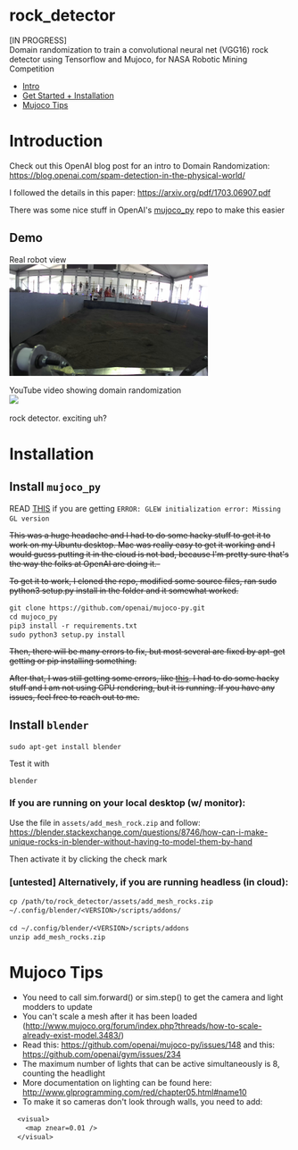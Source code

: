 # rock_detector
[IN PROGRESS]<br>
Domain randomization to train a convolutional neural net (VGG16) rock 
detector using Tensorflow and Mujoco, for NASA Robotic Mining Competition

- [Intro](#intro)
- [Get Started + Installation](#install)
- [Mujoco Tips](#mujoco)


<a name="intro"></a>
# Introduction

Check out this OpenAI blog post for an intro to Domain Randomization:
https://blog.openai.com/spam-detection-in-the-physical-world/

I followed the details in this paper:
https://arxiv.org/pdf/1703.06907.pdf

There was some nice stuff in OpenAI's [mujoco_py](https://github.com/openai/mujoco-py) repo to make this easier


## Demo

Real robot view <br>
<img src="https://github.com/matwilso/rock_detector/blob/master/assets/practice.jpg?raw=true" alt="test" height="200">

YouTube video showing domain randomization <br>
[![](https://img.youtube.com/vi/KJBttWPo61E/0.jpg)](https://www.youtube.com/watch?v=KJBttWPo61E)

rock detector. exciting uh?


<a name="install"></a>
# Installation

## Install `mujoco_py`

READ [THIS](https://github.com/openai/mujoco-py/pull/145#issuecomment-356938564) if you are getting `ERROR: GLEW initialization error: Missing GL version`

~~This was a huge headache and I had to do some hacky stuff to get it to work on 
my Ubuntu desktop.  Mac was really easy to get it working and I would guess putting 
it in the cloud is not bad, because I'm pretty sure that's the way the folks at 
OpenAI are doing it.-~~

~~To get it to work, I cloned the repo, modified some source files, ran sudo python3 setup.py install in the folder and it somewhat worked.~~

```
git clone https://github.com/openai/mujoco-py.git
cd mujoco_py
pip3 install -r requirements.txt
sudo python3 setup.py install
```

~~Then, there will be many errors to fix, but most several are fixed by apt-get getting
or pip installing something.~~

~~After that, I was still getting some errors, like [this](https://github.com/openai/mujoco-py/issues/44).
I had to do some hacky stuff and I am not using GPU rendering, but it is running.
If you have any issues, feel free to reach out to me.~~



## Install `blender`

```
sudo apt-get install blender
```

Test it with 
```
blender
```

### If you are running on your local desktop (w/ monitor):

Use the file in `assets/add_mesh_rock.zip` and follow:
https://blender.stackexchange.com/questions/8746/how-can-i-make-unique-rocks-in-blender-without-having-to-model-them-by-hand

Then activate it by clicking the check mark

### [untested] Alternatively, if you are running headless (in cloud):
```
cp /path/to/rock_detector/assets/add_mesh_rocks.zip ~/.config/blender/<VERSION>/scripts/addons/

cd ~/.config/blender/<VERSION>/scripts/addons
unzip add_mesh_rocks.zip
```


<a name="mujoco"></a>
# Mujoco Tips

- You need to call sim.forward() or sim.step() to get the camera and light modders to update
- You can't scale a mesh after it has been loaded (http://www.mujoco.org/forum/index.php?threads/how-to-scale-already-exist-model.3483/)
- Read this: https://github.com/openai/mujoco-py/issues/148 and this: https://github.com/openai/gym/issues/234
- The maximum number of lights that can be active simultaneously is 8, counting the headlight
- More documentation on lighting can be found here: http://www.glprogramming.com/red/chapter05.html#name10
- To make it so cameras don't look through walls, you need to add:

```
  <visual>
    <map znear=0.01 /> 
  </visual>
```



